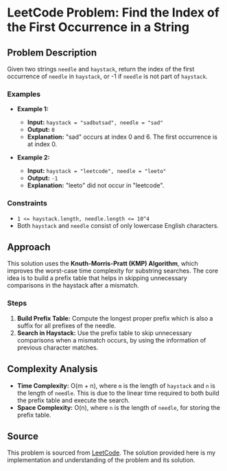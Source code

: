 # LeetCode Problem: Find the Index of the First Occurrence in a String

## Problem Description

Given two strings `needle` and `haystack`, return the index of the first occurrence of `needle` in `haystack`, or -1 if `needle` is not part of `haystack`.

### Examples

- **Example 1:**
  - **Input:** `haystack = "sadbutsad", needle = "sad"`
  - **Output:** `0`
  - **Explanation:** "sad" occurs at index 0 and 6. The first occurrence is at index 0.

- **Example 2:**
  - **Input:** `haystack = "leetcode", needle = "leeto"`
  - **Output:** `-1`
  - **Explanation:** "leeto" did not occur in "leetcode".

### Constraints

- `1 <= haystack.length, needle.length <= 10^4`
- Both `haystack` and `needle` consist of only lowercase English characters.

## Approach

This solution uses the **Knuth-Morris-Pratt (KMP) Algorithm**, which improves the worst-case time complexity for substring searches. The core idea is to build a prefix table that helps in skipping unnecessary comparisons in the haystack after a mismatch.

### Steps

1. **Build Prefix Table:** Compute the longest proper prefix which is also a suffix for all prefixes of the needle.
2. **Search in Haystack:** Use the prefix table to skip unnecessary comparisons when a mismatch occurs, by using the information of previous character matches.

## Complexity Analysis

- **Time Complexity:** O(m + n), where `m` is the length of `haystack` and `n` is the length of `needle`. This is due to the linear time required to both build the prefix table and execute the search.
- **Space Complexity:** O(n), where `n` is the length of `needle`, for storing the prefix table.

## Source

This problem is sourced from [LeetCode](https://leetcode.com). The solution provided here is my implementation and understanding of the problem and its solution.

